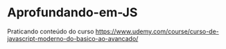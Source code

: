 # Aprofundando-em-JS
Praticando conteúdo do curso https://www.udemy.com/course/curso-de-javascript-moderno-do-basico-ao-avancado/
